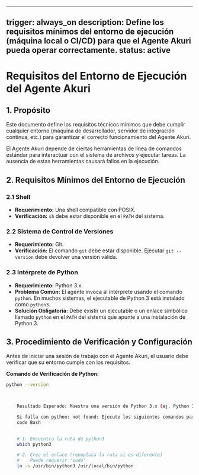     
---
trigger: always_on
description: Define los requisitos mínimos del entorno de ejecución (máquina local o CI/CD) para que el Agente Akuri pueda operar correctamente.
status: active
---

# Requisitos del Entorno de Ejecución del Agente Akuri

## 1. Propósito

Este documento define los requisitos técnicos mínimos que debe cumplir cualquier entorno (máquina de desarrollador, servidor de integración continua, etc.) para garantizar el correcto funcionamiento del Agente Akuri.

El Agente Akuri depende de ciertas herramientas de línea de comandos estándar para interactuar con el sistema de archivos y ejecutar tareas. La ausencia de estas herramientas causará fallos en la ejecución.

## 2. Requisitos Mínimos del Entorno de Ejecución

### 2.1 Shell

-   **Requerimiento:** Una shell compatible con POSIX.
-   **Verificación:** `sh` debe estar disponible en el `PATH` del sistema.

### 2.2 Sistema de Control de Versiones

-   **Requerimiento:** Git.
-   **Verificación:** El comando `git` debe estar disponible. Ejecutar `git --version` debe devolver una versión válida.

### 2.3 Intérprete de Python

-   **Requerimiento:** Python 3.x.
-   **Problema Común:** El agente invoca al intérprete usando el comando `python`. En muchos sistemas, el ejecutable de Python 3 está instalado como `python3`.
-   **Solución Obligatoria:** Debe existir un ejecutable o un enlace simbólico llamado `python` en el `PATH` del sistema que apunte a una instalación de Python 3.

## 3. Procedimiento de Verificación y Configuración

Antes de iniciar una sesión de trabajo con el Agente Akuri, el usuario debe verificar que su entorno cumple con los requisitos.

**Comando de Verificación de Python:**
```bash
python --version

  

    Resultado Esperado: Muestra una versión de Python 3.x (ej. Python 3.9.6).

    Si falla con python: not found: Ejecute los siguientes comandos para crear un enlace simbólico:
    code Bash

        
    # 1. Encuentra la ruta de python3
    which python3

    # 2. Crea el enlace (reemplaza la ruta si es diferente)
    #    Puede requerir 'sudo'
    ln -s /usr/bin/python3 /usr/local/bin/python

      